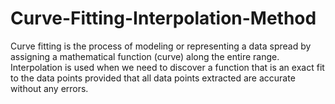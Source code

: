 # Curve-Fitting-Interpolation-Method
Curve fitting is the process of modeling or representing a data spread by assigning a mathematical function (curve) along the entire range. Interpolation is used when we need to discover a function that is an exact  fit to the data points provided that all data points extracted are accurate without any errors.
